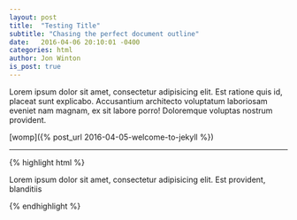 ```yaml
---
layout: post
title:  "Testing Title"
subtitle: "Chasing the perfect document outline"
date:   2016-04-06 20:10:01 -0400
categories: html
author: Jon Winton
is_post: true
---
```

Lorem ipsum dolor sit amet, consectetur adipisicing elit. Est ratione quis id, placeat sunt explicabo. Accusantium architecto voluptatum laboriosam eveniet nam magnam, ex sit labore porro! Doloremque voluptas nostrum provident.

[womp]({% post_url 2016-04-05-welcome-to-jekyll %})

---

{% highlight html %}
<html>
    <body>
        <div>
            <p class="womp" data-test="sweet">
                Lorem ipsum dolor sit amet, consectetur adipisicing elit. Est provident, blanditiis
            </p>
        </div>
    </body>
</html>
{% endhighlight %}